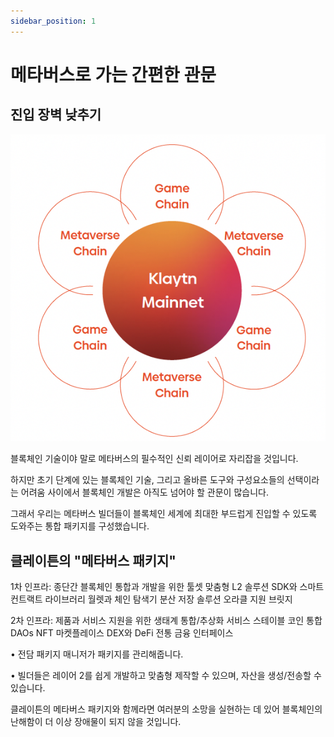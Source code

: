 ```yaml
---
sidebar_position: 1
---
```


# 메타버스로 가는 간편한 관문

## 진입 장벽 낮추기<a id="lowering-the-barrier-to-entry"></a>

![클레이튼은 빌트인 L2 솔루션을 포함한 종단간 통합을 지원합니다.](images/mainnet-integration.png)

블록체인 기술이야 말로 메타버스의 필수적인 신뢰 레이어로 자리잡을 것입니다.

하지만 초기 단계에 있는 블록체인 기술, 그리고 올바른 도구와 구성요소들의 선택이라는 어려움 사이에서 블록체인 개발은 아직도 넘어야 할 관문이 많습니다.

그래서 우리는 메타버스 빌더들이 블록체인 세계에 최대한 부드럽게 진입할 수 있도록 도와주는 통합 패키지를 구성했습니다.

## 클레이튼의 "메타버스 패키지"<a id="klaytns-metaverse-package"></a>

1차 인프라: 종단간 블록체인 통합과 개발을 위한 툴셋 맞춤형 L2 솔루션 SDK와 스마트 컨트랙트 라이브러리 월렛과 체인 탐색기 분산 저장 솔루션 오라클 지원 브릿지

2차 인프라: 제품과 서비스 지원을 위한 생태계 통합/추상화 서비스 스테이블 코인 통합 DAOs NFT 마켓플레이스 DEX와 DeFi 전통 금융 인터페이스

• 전담 패키지 매니저가 패키지를 관리해줍니다.

• 빌더들은 레이어 2를 쉽게 개발하고 맞춤형 제작할 수 있으며, 자산을 생성/전송할 수 있습니다.

클레이튼의 메타버스 패키지와 함께라면 여러분의 소망을 실현하는 데 있어 블록체인의 난해함이 더 이상 장애물이 되지 않을 것입니다.
